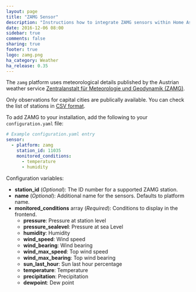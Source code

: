 ```yaml
---
layout: page
title: "ZAMG Sensor"
description: "Instructions how to integrate ZAMG sensors within Home Assistant."
date: 2016-12-06 08:00
sidebar: true
comments: false
sharing: true
footer: true
logo: zamg.png
ha_category: Weather
ha_release: 0.35
---
```


The `zamg` platform uses meteorological details published by the Austrian weather service
[Zentralanstalt für Meteorologie und Geodynamik (ZAMG)](https://www.zamg.ac.at).

Only observations for capital cities are publically available.  You can check the
list of stations in [CSV format](http://www.zamg.ac.at/ogd).

To add ZAMG to your installation, add the following to your `configuration.yaml` file:

```yaml
# Example configuration.yaml entry
sensor:
  - platform: zamg
    station_id: 11035
    monitored_conditions:
      - temperature
      - humidity
```

Configuration variables:

- **station_id** (*Optional*): The ID number for a supported ZAMG station.
- **name** (*Optional*): Additional name for the sensors. Defaults to platform name.
- **monitored_conditions** array (*Required*): Conditions to display in the frontend.
  - **pressure**: Pressure at station level
  - **pressure_sealevel**: Pressure at sea Level
  - **humidity**: Humidity
  - **wind_speed**: Wind speed
  - **wind_bearing**: Wind bearing
  - **wind_max_speed**: Top wind speed
  - **wind_max_bearing**: Top wind bearing
  - **sun_last_hour**: Sun last hour percentage
  - **temperature**: Temperature
  - **precipitation**: Precipitation
  - **dewpoint**: Dew point

